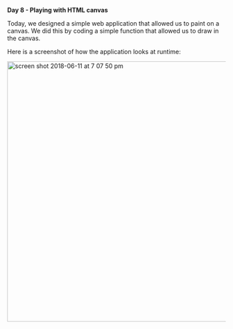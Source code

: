 <strong>Day 8 - Playing with HTML canvas</strong>

Today, we designed a simple web application that allowed us to paint on a canvas.
We did this by coding a simple function that allowed us to draw in the canvas.<br> 

Here is a screenshot of how the application looks at runtime: <br>


<img width="600" alt="screen shot 2018-06-11 at 7 07 50 pm" src="https://user-images.githubusercontent.com/33431535/41312532-468e2440-6e55-11e8-8deb-83754562143d.png">
